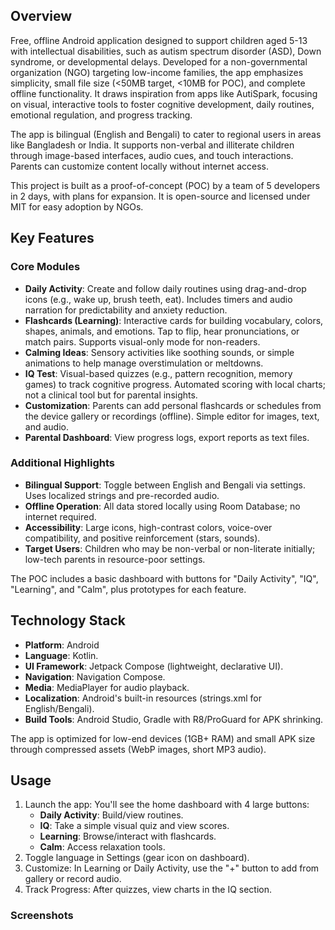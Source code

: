 ## Overview

Free, offline Android application designed to support children aged 5-13 with intellectual disabilities, such as autism spectrum disorder (ASD), Down syndrome, or developmental delays. Developed for a non-governmental organization (NGO) targeting low-income families, the app emphasizes simplicity, small file size (<50MB target, <10MB for POC), and complete offline functionality. It draws inspiration from apps like AutiSpark, focusing on visual, interactive tools to foster cognitive development, daily routines, emotional regulation, and progress tracking.

The app is bilingual (English and Bengali) to cater to regional users in areas like Bangladesh or India. It supports non-verbal and illiterate children through image-based interfaces, audio cues, and touch interactions. Parents can customize content locally without internet access.

This project is built as a proof-of-concept (POC) by a team of 5 developers in 2 days, with plans for expansion. It is open-source and licensed under MIT for easy adoption by NGOs.

## Key Features

### Core Modules
- **Daily Activity**: Create and follow daily routines using drag-and-drop icons (e.g., wake up, brush teeth, eat). Includes timers and audio narration for predictability and anxiety reduction.
- **Flashcards (Learning)**: Interactive cards for building vocabulary, colors, shapes, animals, and emotions. Tap to flip, hear pronunciations, or match pairs. Supports visual-only mode for non-readers.
- **Calming Ideas**: Sensory activities like soothing sounds, or simple animations to help manage overstimulation or meltdowns.
- **IQ Test**: Visual-based quizzes (e.g., pattern recognition, memory games) to track cognitive progress. Automated scoring with local charts; not a clinical tool but for parental insights.
- **Customization**: Parents can add personal flashcards or schedules from the device gallery or recordings (offline). Simple editor for images, text, and audio.
- **Parental Dashboard**: View progress logs, export reports as text files.

### Additional Highlights
- **Bilingual Support**: Toggle between English and Bengali via settings. Uses localized strings and pre-recorded audio.
- **Offline Operation**: All data stored locally using Room Database; no internet required.
- **Accessibility**: Large icons, high-contrast colors, voice-over compatibility, and positive reinforcement (stars, sounds).
- **Target Users**: Children who may be non-verbal or non-literate initially; low-tech parents in resource-poor settings.

The POC includes a basic dashboard with buttons for "Daily Activity", "IQ", "Learning", and "Calm", plus prototypes for each feature.

## Technology Stack

- **Platform**: Android
- **Language**: Kotlin.
- **UI Framework**: Jetpack Compose (lightweight, declarative UI).
- **Navigation**: Navigation Compose.
- **Media**: MediaPlayer for audio playback.
- **Localization**: Android's built-in resources (strings.xml for English/Bengali).
- **Build Tools**: Android Studio, Gradle with R8/ProGuard for APK shrinking.

The app is optimized for low-end devices (1GB+ RAM) and small APK size through compressed assets (WebP images, short MP3 audio).

## Usage

1. Launch the app: You'll see the home dashboard with 4 large buttons:
   - **Daily Activity**: Build/view routines.
   - **IQ**: Take a simple visual quiz and view scores.
   - **Learning**: Browse/interact with flashcards.
   - **Calm**: Access relaxation tools.
2. Toggle language in Settings (gear icon on dashboard).
3. Customize: In Learning or Daily Activity, use the "+" button to add from gallery or record audio.
4. Track Progress: After quizzes, view charts in the IQ section.


### Screenshots

